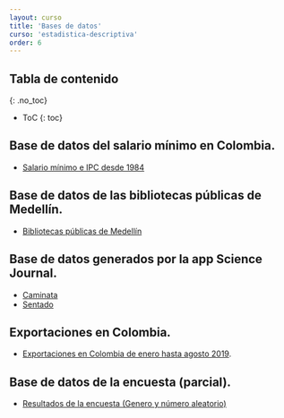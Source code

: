 ```yaml
---
layout: curso
title: 'Bases de datos'
curso: 'estadistica-descriptiva'
order: 6
---
```


## Tabla de contenido
{: .no_toc}

* ToC
{: toc}


## Base de datos del salario mínimo en Colombia.

 - [Salario mínimo e IPC desde 1984](./basesdedatos/salario_minimo_IPC_Colombia.xlsx)

## Base de datos de las bibliotecas públicas de Medellín.

 - [Bibliotecas públicas de Medellín](./basesdedatos/Bibliotecas_P_blicas_de_Medell_n.csv)

## Base de datos generados por la app Science Journal.

 - [Caminata](./basesdedatos/Caminata_normal_Grabaci_n.csv)
 - [Sentado](./basesdedatos/Sentado_Grabaci_n.csv)

## Exportaciones en Colombia.

 - [Exportaciones en Colombia de enero hasta agosto 2019](./basesdedatos/ventas_exterior.xlsx).

## Base de datos de la encuesta (parcial).

 - [Resultados de la encuesta (Genero y número aleatorio)](./basesdedatos/RESULTADOS_NUMERO_ALEATORIO.xls)



<!---
## Base de datos para el segundo taller individual.

 - [Puntos de referencia](./basesdedatos/CabreraTorresKennethRoy.xlsx)

## Base de datos de las principales causas de muertes en el HGM.

  - [Base de datos las principales causas de muertes en Hospital General de Medellín](./guiones/Primeras_causas_de_mortalidad_general_HGM.csv).

## Bases de datos para la comparación de gráficas.

 - [Base de datos de los resultados](./basesdedatos/compara_graficos_farmacias.xlsx)

## Bases de datos para empleo en Medellín.

- [Base de datos de empleo.](./basesdedatos/desempleo.csv)
- [Base de datos de empleo por sector.](./basesdedatos/Empleo_por_sectores.csv)


## Bases de datos para trabajo infantil.
 - [Base de datos del número de casos de trabajo infantil.](./basesdedatos/trabajo_infantil.csv)
 - [Base de datos de la población por departamento.](./basesdedatos/poblacion.csv)

## Enlace a la base de datos del ISCE para Medellín, 2016.

 - [ISCE para Medellín, 2016](https://www.datos.gov.co/Educaci-n/-ndice-Sint-tico-de-Calidad-Educativa-ISCE-Municip/uc7t-jc5u)

## Base de datos de accidentalidad en Envigado.

  - [Accidentalidad en Envigado 2016, 2017 y primer semestre 2018](./basesdedatos/Accidentalidad_Envigado_2016___2017_y_Primer_Semestre_2018.csv)



- [Base de datos de la encuesta realizada en clase](./basesdedatos/encuesta1.xlsx)
  * [Preguntas de la encuesta](./basesdedatos/preguntas.jpg)

- [Contratación Diciembre 2017](./basesdedatos/Contratacion_Diciembre_2017.csv)
  * [Fuente](https://www.datos.gov.co/Organismos-de-Control/Contratacion-Diciembre-2017/4hcq-jric)

- [Homicidios en Colombia 2014](./basesdedatos/HomicidiosColombia2014.xlsx).
- [Presupuesto de la nación 2018](./basesdedatos/presupuesto_nacion_2018.xlsx)
- [Participación de Colombia en juegos olímpicos](./codigos/colombia_olimpicos.xlsx)
- [Base de datos de la encuesta](./basesdedatos/talleres_1_2.xlsx)
- [Base de datos de la encuesta actualizada](./basesdedatos/talleres_1_2_corregido.xlsx)

--->
